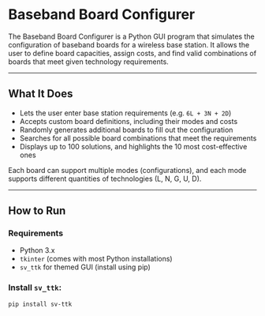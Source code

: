 # Baseband Board Configurer

The Baseband Board Configurer is a Python GUI program that simulates the configuration of baseband boards for a wireless base station. It allows the user to define board capacities, assign costs, and find valid combinations of boards that meet given technology requirements.

---

## What It Does

- Lets the user enter base station requirements (e.g. `6L + 3N + 2D`)
- Accepts custom board definitions, including their modes and costs
- Randomly generates additional boards to fill out the configuration
- Searches for all possible board combinations that meet the requirements
- Displays up to 100 solutions, and highlights the 10 most cost-effective ones

Each board can support multiple modes (configurations), and each mode supports different quantities of technologies (L, N, G, U, D).

---

## How to Run

### Requirements

- Python 3.x
- `tkinter` (comes with most Python installations)
- `sv_ttk` for themed GUI (install using pip)

### Install `sv_ttk`:

```bash
pip install sv-ttk
